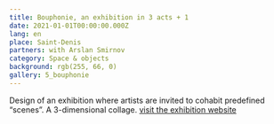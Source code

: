 ```yaml
---
title: Bouphonie, an exhibition in 3 acts + 1
date: 2021-01-01T00:00:00.000Z
lang: en
place: Saint-Denis
partners: with Arslan Smirnov 
category: Space & objects
background: rgb(255, 66, 0)
gallery: 5_bouphonie
---
```

Design of an exhibition where artists are invited to cohabit predefined “scenes”. A 3-dimensional collage. 
[visit the exhibition website](http://bouphonie.xyz/)
